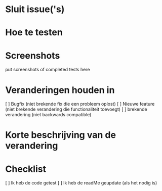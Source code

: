 # Sluit issue('s)

# Hoe te testen

# Screenshots
put screenshots of completed tests here

# Veranderingen houden in
[ ] Bugfix (niet brekende fix die een probleem oplost)
[ ] Nieuwe feature (niet brekende verandering die functionaliteit toevoegt)
[ ] brekende verandering (niet backwards compatible)

# Korte beschrijving van de verandering

# Checklist
[ ]  Ik heb de code getest
[ ] Ik heb de readMe geupdate (als het nodig is)